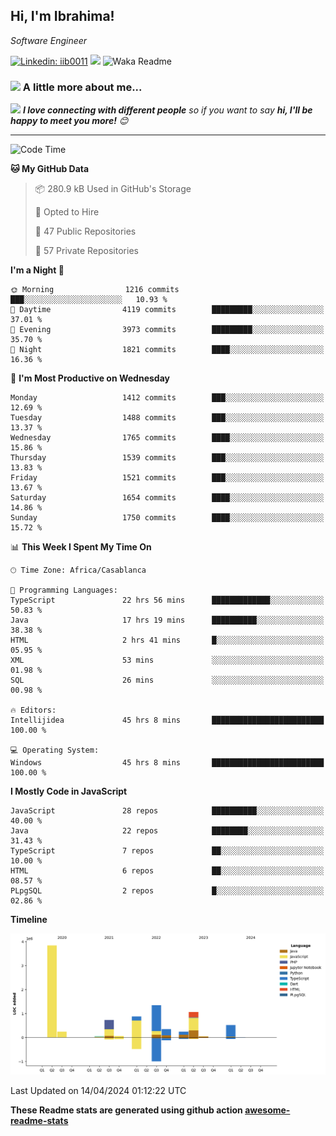 <h2>Hi, I'm Ibrahima! </h2>
<p><em>Software Engineer 
</em></p>


[![Linkedin: iib0011](https://img.shields.io/badge/-iib0011-blue?style=flat-square&logo=Linkedin&logoColor=white&link=https://www.linkedin.com/in/iib0011/)](https://www.linkedin.com/in/iib0011/)
![](https://visitor-badge.glitch.me/badge?page_id=iib0011)
![Waka Readme](https://github.com/iib0011/iib0011/workflows/Waka%20Readme/badge.svg)


### <img src="https://media.giphy.com/media/VgCDAzcKvsR6OM0uWg/giphy.gif" width="50"> A little more about me...  


<img src="https://media.giphy.com/media/LnQjpWaON8nhr21vNW/giphy.gif" width="60"> <em><b>I love connecting with different people</b> so if you want to say <b>hi, I'll be happy to meet you more!</b> 😊</em>

---
<!--START_SECTION:waka-->
![Code Time](http://img.shields.io/badge/Code%20Time-3%2C253%20hrs%2051%20mins-blue)

**🐱 My GitHub Data** 

> 📦 280.9 kB Used in GitHub's Storage 
 > 
> 💼 Opted to Hire
 > 
> 📜 47 Public Repositories 
 > 
> 🔑 57 Private Repositories 
 > 
**I'm a Night 🦉** 

```text
🌞 Morning                1216 commits        ███░░░░░░░░░░░░░░░░░░░░░░   10.93 % 
🌆 Daytime                4119 commits        █████████░░░░░░░░░░░░░░░░   37.01 % 
🌃 Evening                3973 commits        █████████░░░░░░░░░░░░░░░░   35.70 % 
🌙 Night                  1821 commits        ████░░░░░░░░░░░░░░░░░░░░░   16.36 % 
```
📅 **I'm Most Productive on Wednesday** 

```text
Monday                   1412 commits        ███░░░░░░░░░░░░░░░░░░░░░░   12.69 % 
Tuesday                  1488 commits        ███░░░░░░░░░░░░░░░░░░░░░░   13.37 % 
Wednesday                1765 commits        ████░░░░░░░░░░░░░░░░░░░░░   15.86 % 
Thursday                 1539 commits        ███░░░░░░░░░░░░░░░░░░░░░░   13.83 % 
Friday                   1521 commits        ███░░░░░░░░░░░░░░░░░░░░░░   13.67 % 
Saturday                 1654 commits        ████░░░░░░░░░░░░░░░░░░░░░   14.86 % 
Sunday                   1750 commits        ████░░░░░░░░░░░░░░░░░░░░░   15.72 % 
```


📊 **This Week I Spent My Time On** 

```text
🕑︎ Time Zone: Africa/Casablanca

💬 Programming Languages: 
TypeScript               22 hrs 56 mins      █████████████░░░░░░░░░░░░   50.83 % 
Java                     17 hrs 19 mins      ██████████░░░░░░░░░░░░░░░   38.38 % 
HTML                     2 hrs 41 mins       █░░░░░░░░░░░░░░░░░░░░░░░░   05.95 % 
XML                      53 mins             ░░░░░░░░░░░░░░░░░░░░░░░░░   01.98 % 
SQL                      26 mins             ░░░░░░░░░░░░░░░░░░░░░░░░░   00.98 % 

🔥 Editors: 
Intellijidea             45 hrs 8 mins       █████████████████████████   100.00 % 

💻 Operating System: 
Windows                  45 hrs 8 mins       █████████████████████████   100.00 % 
```

**I Mostly Code in JavaScript** 

```text
JavaScript               28 repos            ██████████░░░░░░░░░░░░░░░   40.00 % 
Java                     22 repos            ████████░░░░░░░░░░░░░░░░░   31.43 % 
TypeScript               7 repos             ██░░░░░░░░░░░░░░░░░░░░░░░   10.00 % 
HTML                     6 repos             ██░░░░░░░░░░░░░░░░░░░░░░░   08.57 % 
PLpgSQL                  2 repos             █░░░░░░░░░░░░░░░░░░░░░░░░   02.86 % 
```



**Timeline**

![Lines of Code chart](https://raw.githubusercontent.com/iib0011/iib0011/master/assets/bar_graph.png)


 Last Updated on 14/04/2024 01:12:22 UTC
<!--END_SECTION:waka-->

**These Readme stats are generated using github action [awesome-readme-stats](https://github.com/iib0011/waka-readme-stats)**
